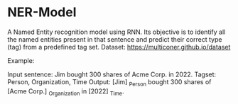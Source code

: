 # NER-Model
A Named Entity recognition model using RNN. Its objective is to identify all the named entities present in
that sentence and predict their correct type (tag) from a predefined tag set.
Dataset: https://multiconer.github.io/dataset

 Example:

 Input sentence: Jim bought 300 shares of Acme Corp. in 2022.
 Tagset: Person, Organization, Time
 Output: [Jim] <sub>Person</sub> bought 300 shares of [Acme Corp.] <sub>Organization</sub> in [2022] <sub>Time</sub>.

